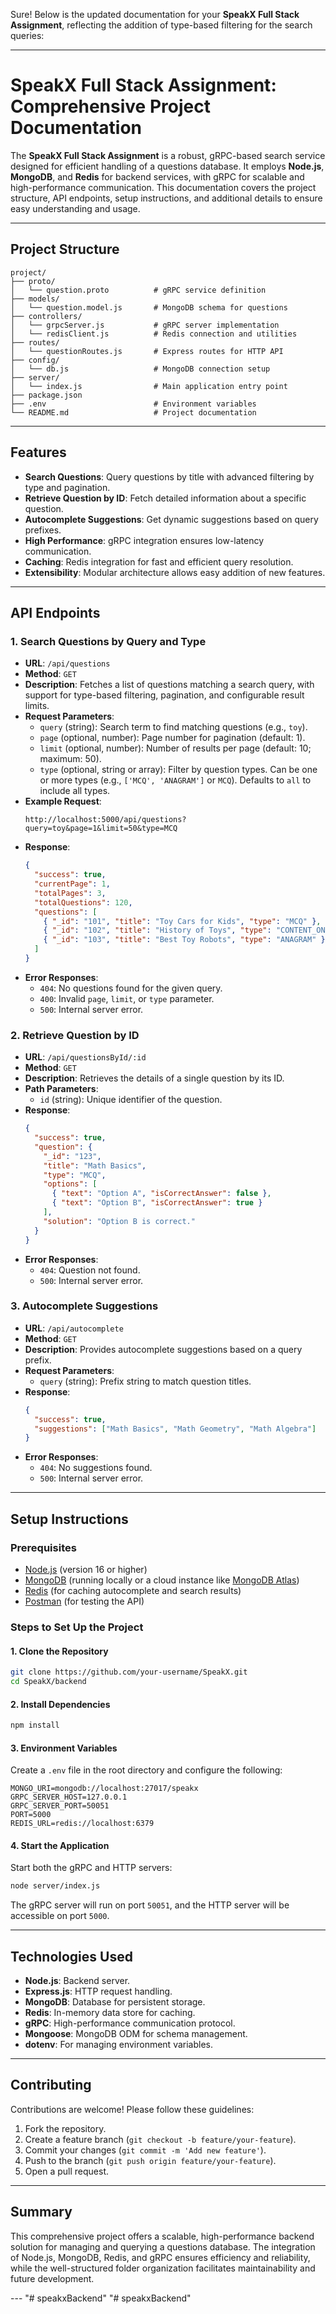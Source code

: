 Sure! Below is the updated documentation for your **SpeakX Full Stack Assignment**, reflecting the addition of type-based filtering for the search queries:

---

# SpeakX Full Stack Assignment: Comprehensive Project Documentation

The **SpeakX Full Stack Assignment** is a robust, gRPC-based search service designed for efficient handling of a questions database. It employs **Node.js**, **MongoDB**, and **Redis** for backend services, with gRPC for scalable and high-performance communication. This documentation covers the project structure, API endpoints, setup instructions, and additional details to ensure easy understanding and usage.

---

## Project Structure

```plaintext
project/
├── proto/
│   └── question.proto          # gRPC service definition
├── models/
│   └── question.model.js       # MongoDB schema for questions
├── controllers/
│   └── grpcServer.js           # gRPC server implementation
│   └── redisClient.js          # Redis connection and utilities
├── routes/
│   └── questionRoutes.js       # Express routes for HTTP API
├── config/
│   └── db.js                   # MongoDB connection setup
├── server/
│   └── index.js                # Main application entry point
├── package.json
├── .env                        # Environment variables
└── README.md                   # Project documentation
```

---

## Features

- **Search Questions**: Query questions by title with advanced filtering by type and pagination.
- **Retrieve Question by ID**: Fetch detailed information about a specific question.
- **Autocomplete Suggestions**: Get dynamic suggestions based on query prefixes.
- **High Performance**: gRPC integration ensures low-latency communication.
- **Caching**: Redis integration for fast and efficient query resolution.
- **Extensibility**: Modular architecture allows easy addition of new features.

---

## API Endpoints

### 1. Search Questions by Query and Type
- **URL**: `/api/questions`
- **Method**: `GET`
- **Description**: Fetches a list of questions matching a search query, with support for type-based filtering, pagination, and configurable result limits.
- **Request Parameters**:
  - `query` (string): Search term to find matching questions (e.g., `toy`).
  - `page` (optional, number): Page number for pagination (default: 1).
  - `limit` (optional, number): Number of results per page (default: 10; maximum: 50).
  - `type` (optional, string or array): Filter by question types. Can be one or more types (e.g., `['MCQ', 'ANAGRAM']` or `MCQ`). Defaults to `all` to include all types.
- **Example Request**:
  ```plaintext
  http://localhost:5000/api/questions?query=toy&page=1&limit=50&type=MCQ
  ```
- **Response**:
  ```json
  {
    "success": true,
    "currentPage": 1,
    "totalPages": 3,
    "totalQuestions": 120,
    "questions": [
      { "_id": "101", "title": "Toy Cars for Kids", "type": "MCQ" },
      { "_id": "102", "title": "History of Toys", "type": "CONTENT_ONLY" },
      { "_id": "103", "title": "Best Toy Robots", "type": "ANAGRAM" }
    ]
  }
  ```
- **Error Responses**:
  - `404`: No questions found for the given query.
  - `400`: Invalid `page`, `limit`, or `type` parameter.
  - `500`: Internal server error.

### 2. Retrieve Question by ID
- **URL**: `/api/questionsById/:id`
- **Method**: `GET`
- **Description**: Retrieves the details of a single question by its ID.
- **Path Parameters**:
  - `id` (string): Unique identifier of the question.
- **Response**:
  ```json
  {
    "success": true,
    "question": {
      "_id": "123",
      "title": "Math Basics",
      "type": "MCQ",
      "options": [
        { "text": "Option A", "isCorrectAnswer": false },
        { "text": "Option B", "isCorrectAnswer": true }
      ],
      "solution": "Option B is correct."
    }
  }
  ```
- **Error Responses**:
  - `404`: Question not found.
  - `500`: Internal server error.

### 3. Autocomplete Suggestions
- **URL**: `/api/autocomplete`
- **Method**: `GET`
- **Description**: Provides autocomplete suggestions based on a query prefix.
- **Request Parameters**:
  - `query` (string): Prefix string to match question titles.
- **Response**:
  ```json
  {
    "success": true,
    "suggestions": ["Math Basics", "Math Geometry", "Math Algebra"]
  }
  ```
- **Error Responses**:
  - `404`: No suggestions found.
  - `500`: Internal server error.

---

## Setup Instructions

### Prerequisites

- [Node.js](https://nodejs.org/en/) (version 16 or higher)
- [MongoDB](https://www.mongodb.com/try/download/community) (running locally or a cloud instance like [MongoDB Atlas](https://www.mongodb.com/cloud/atlas))
- [Redis](https://redis.io/) (for caching autocomplete and search results)
- [Postman](https://www.postman.com/downloads/) (for testing the API)

### Steps to Set Up the Project

#### 1. Clone the Repository
```bash
git clone https://github.com/your-username/SpeakX.git
cd SpeakX/backend
```

#### 2. Install Dependencies
```bash
npm install
```

#### 3. Environment Variables
Create a `.env` file in the root directory and configure the following:
```plaintext
MONGO_URI=mongodb://localhost:27017/speakx
GRPC_SERVER_HOST=127.0.0.1
GRPC_SERVER_PORT=50051
PORT=5000
REDIS_URL=redis://localhost:6379
```

#### 4. Start the Application
Start both the gRPC and HTTP servers:
```bash
node server/index.js
```
The gRPC server will run on port `50051`, and the HTTP server will be accessible on port `5000`.

---

## Technologies Used

- **Node.js**: Backend server.
- **Express.js**: HTTP request handling.
- **MongoDB**: Database for persistent storage.
- **Redis**: In-memory data store for caching.
- **gRPC**: High-performance communication protocol.
- **Mongoose**: MongoDB ODM for schema management.
- **dotenv**: For managing environment variables.

---

## Contributing

Contributions are welcome! Please follow these guidelines:

1. Fork the repository.
2. Create a feature branch (`git checkout -b feature/your-feature`).
3. Commit your changes (`git commit -m 'Add new feature'`).
4. Push to the branch (`git push origin feature/your-feature`).
5. Open a pull request.

---

## Summary

This comprehensive project offers a scalable, high-performance backend solution for managing and querying a questions database. The integration of Node.js, MongoDB, Redis, and gRPC ensures efficiency and reliability, while the well-structured folder organization facilitates maintainability and future development.

--- "# speakxBackend" 
"# speakxBackend" 
